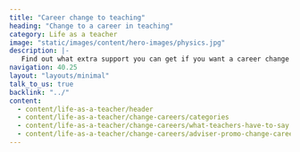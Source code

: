 ```yaml
---
title: "Career change to teaching"
heading: "Change to a career in teaching"
category: Life as a teacher
image: "static/images/content/hero-images/physics.jpg"
description: |-
   Find out what extra support you can get if you want a career change into teaching. Bring your skills and experience to life in the classroom.
navigation: 40.25
layout: "layouts/minimal"
talk_to_us: true
backlink: "../"
content:
  - content/life-as-a-teacher/header
  - content/life-as-a-teacher/change-careers/categories
  - content/life-as-a-teacher/change-careers/what-teachers-have-to-say
  - content/life-as-a-teacher/change-careers/adviser-promo-change-careers
---
```

